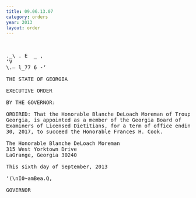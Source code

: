```yaml
---
title: 09.06.13.07
category: orders
year: 2013
layout: order
---
```


<pre> 

._\ . E  _ ,
‘V 
\.— l_77 6 -‘

THE STATE OF GEORGIA

EXECUTIVE ORDER

BY THE GOVERNOR:

ORDERED: That the Honorable Blanche DeLoach Moreman of Troup County,
Georgia, is appointed as a member of the Georgia Board of
Examiners of Licensed Dietitians, for a term of office ending June
30, 2017, to succeed the Honorable Frances H. Cook.

The Honorable Blanche DeLoach Moreman
315 West Yorktown Drive
LaGrange, Georgia 30240

This sixth day of September, 2013

‘(\nI0~amBea.Q,

GOVERNOR

</pre>
